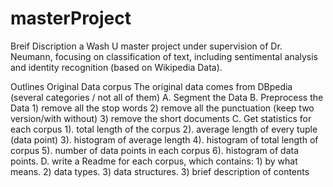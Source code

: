# masterProject

Breif Discription
a Wash U master project under supervision of Dr. Neumann, focusing on classification of text, including sentimental analysis and identity recognition (based on Wikipedia Data).

Outlines
Original Data corpus
The original data comes from DBpedia (several categories / not all of them)
	A. Segment the Data
	B. Preprocess the Data
		1) remove all the stop words
		2) remove all the punctuation (keep two version/with without)
		3) remove the short documents
	C. Get statistics for each corpus
    1). total length of the corpus
    2). average length of every tuple (data point)
    3). histogram of average length
    4). histogram of total length of corpus
    5). number of data points in each corpus
    6). histogram of data points.
	D. write a Readme for each corpus, which contains:
						1) by what means. 2) data types. 
						3) data structures. 3) brief description of contents
						
